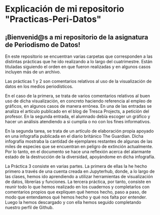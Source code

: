 # Explicación de mi repositorio "Practicas-Peri-Datos"

## ¡Bienvenid@s a mi repositorio de la asignatura de Periodismo de Datos!

En este repositorio se encuentran varias carpetas que corresponden a las distintas prácticas que he ido realizando a lo largo del cuatrimestre. Están tituladas siguiendo el orden en que fueron realizadas y en algunos casos incluyen más de un archivo.

Las prácticas 1 y 2 son comentarios relativos al uso de la visualización de datos en los medios periodísticos. 

En el caso de la primera, se trata de varios comentarios relativos al buen uso de dicha visualización, en concreto haciendo referencia al empleo de gráficos, en algunos casos de manera errónea. En una de las entradas se analiza el artículo publicado en el blog de Tresca Projects, a petición del profesor. En la segunda entrada, el alumnado debía escoger un gráfico y hacer un análisis atendiendo a si cumplía o no con los fines informativos. 

En la segunda tarea, se trata de un artículo de elaboración propia apoyado en una infografía publicada en el diario británico The Guardian. Dicha infografía mostraba la cantidad de ejemplares restantes de algunas de las miles de especies que se encuentran en peligro de extinción actualmente. Por lo tanto, en el documento se hace una reflexión acerca del alarmante estado de la destrucción de la diversidad, apoyándome en dicha infografía.

La Práctica 3 consiste en varias partes. La primera de ellas la he hecho primero a través de una cuenta creada en Jupyterhub, donde, a lo largo de las clases, hemos ido aprendiendo a utilizar herramientas de visualización de datos, librerías y funciones. La tercera práctica, por tanto, consiste en reunir todo lo que hemos realizado en los cuadernos y completarlos con comentarios propios que expliquen qué hemos hecho, paso a paso, de modo que entendamos qué hemos hecho y qué nos falta por entender. Luego la hemos descargado y con ella hemos seguido completando nuestro perfil de Github.
